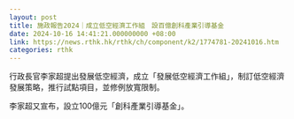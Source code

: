 ```yaml
---
layout: post
title: 施政報告2024｜成立低空經濟工作組　設百億創科產業引導基金
date: 2024-10-16 14:41:21.000000000 +08:00
link: https://news.rthk.hk/rthk/ch/component/k2/1774781-20241016.htm
categories: rthk
---
```


行政長官李家超提出發展低空經濟，成立「發展低空經濟工作組」，制訂低空經濟發展策略，推行試點項目，並修例放寬限制。

李家超又宣布，設立100億元「創科產業引導基金」。
